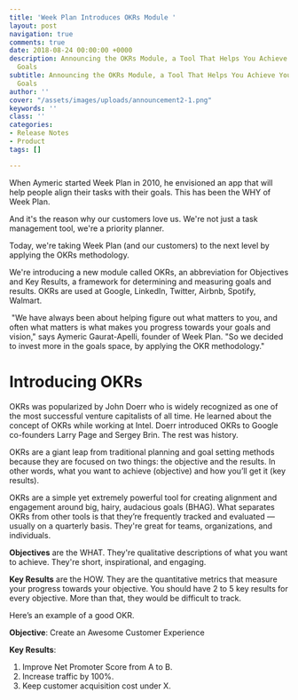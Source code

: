 ```yaml
---
title: 'Week Plan Introduces OKRs Module '
layout: post
navigation: true
comments: true
date: 2018-08-24 00:00:00 +0000
description: Announcing the OKRs Module, a Tool That Helps You Achieve Your Most Important
  Goals
subtitle: Announcing the OKRs Module, a Tool That Helps You Achieve Your Most Important
  Goals
author: ''
cover: "/assets/images/uploads/announcement2-1.png"
keywords: ''
class: ''
categories:
- Release Notes
- Product
tags: []

---
```

When Aymeric started Week Plan in 2010, he envisioned an app that will help people align their tasks with their goals. This has been the WHY of Week Plan. 

And it's the reason why our customers love us. We're not just a task management tool, we're a priority planner. 

Today, we're taking Week Plan (and our customers) to the next level by applying the OKRs methodology. 

We're introducing a new module called OKRs, an abbreviation for Objectives and Key Results, a framework for determining and measuring goals and results. OKRs are used at Google, LinkedIn, Twitter, Airbnb, Spotify, Walmart.

 "We have always been about helping figure out what matters to you, and often what matters is what makes you progress towards your goals and vision," says Aymeric Gaurat-Apelli, founder of Week Plan. "So we decided to invest more in the goals space, by applying the OKR methodology."

# Introducing OKRs

OKRs was popularized by John Doerr who is widely recognized as one of the most successful venture capitalists of all time. He learned about the concept of OKRs while working at Intel. Doerr introduced OKRs to Google co-founders Larry Page and Sergey Brin. The rest was history. 

OKRs are a giant leap from traditional planning and goal setting methods because they are focused on two things: the objective and the results. In other words, what you want to achieve (objective) and how you’ll get it (key results). 

OKRs are a simple yet extremely powerful tool for creating alignment and engagement around big, hairy, audacious goals (BHAG). What separates OKRs from other tools is that they’re frequently tracked and evaluated — usually on a quarterly basis. They're great for teams, organizations, and individuals. 

**Objectives** are the WHAT. They're qualitative descriptions of what you want to achieve. They're short, inspirational, and engaging. 

**Key Results** are the HOW. They are the quantitative metrics that measure your progress towards your objective. You should have 2 to 5 key results for every objective. More than that, they would be difficult to track.

Here’s an example of a good OKR.

**Objective**: Create an Awesome Customer Experience

**Key Results**:

1. Improve Net Promoter Score from A to B.
2. Increase traffic by 100%.
3. Keep customer acquisition cost under X.